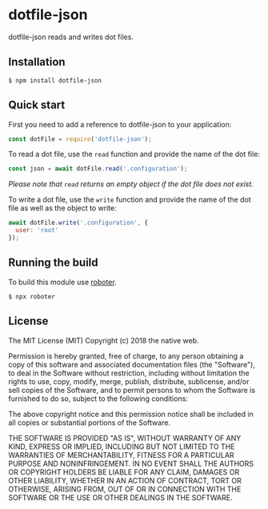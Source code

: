 # dotfile-json

dotfile-json reads and writes dot files.

## Installation

```shell
$ npm install dotfile-json
```

## Quick start

First you need to add a reference to dotfile-json to your application:

```javascript
const dotFile = require('dotfile-json');
```

To read a dot file, use the `read` function and provide the name of the dot file:

```javascript
const json = await dotFile.read('.configuration');
```

*Please note that `read` returns an empty object if the dot file does not exist.*

To write a dot file, use the `write` function and provide the name of the dot file as well as the object to write:

```javascript
await dotFile.write('.configuration', {
  user: 'root'
});
```

## Running the build

To build this module use [roboter](https://www.npmjs.com/package/roboter).

```shell
$ npx roboter
```

## License

The MIT License (MIT)
Copyright (c) 2018 the native web.

Permission is hereby granted, free of charge, to any person obtaining a copy of this software and associated documentation files (the "Software"), to deal in the Software without restriction, including without limitation the rights to use, copy, modify, merge, publish, distribute, sublicense, and/or sell copies of the Software, and to permit persons to whom the Software is furnished to do so, subject to the following conditions:

The above copyright notice and this permission notice shall be included in all copies or substantial portions of the Software.

THE SOFTWARE IS PROVIDED "AS IS", WITHOUT WARRANTY OF ANY KIND, EXPRESS OR IMPLIED, INCLUDING BUT NOT LIMITED TO THE WARRANTIES OF MERCHANTABILITY, FITNESS FOR A PARTICULAR PURPOSE AND NONINFRINGEMENT. IN NO EVENT SHALL THE AUTHORS OR COPYRIGHT HOLDERS BE LIABLE FOR ANY CLAIM, DAMAGES OR OTHER LIABILITY, WHETHER IN AN ACTION OF CONTRACT, TORT OR OTHERWISE, ARISING FROM, OUT OF OR IN CONNECTION WITH THE SOFTWARE OR THE USE OR OTHER DEALINGS IN THE SOFTWARE.
